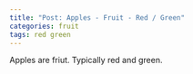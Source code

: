 ```yaml
---
title: "Post: Apples - Fruit - Red / Green"
categories: fruit
tags: red green
---
```

Apples are friut. Typically red and green.